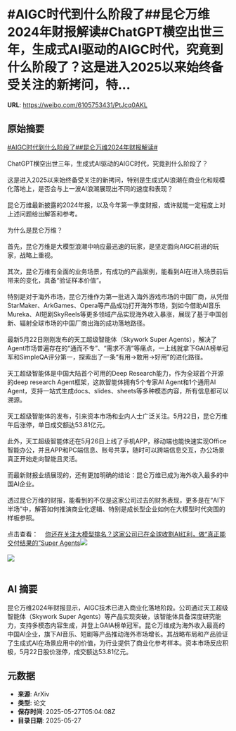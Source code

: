 # #AIGC时代到什么阶段了##昆仑万维2024年财报解读#ChatGPT横空出世三年，生成式AI驱动的AIGC时代，究竟到什么阶段了？这是进入2025以来始终备受关注的新拷问，特...

**URL**: https://weibo.com/6105753431/PtJcq0AKL

## 原始摘要

<a href="https://m.weibo.cn/search?containerid=231522type%3D1%26t%3D10%26q%3D%23AIGC%E6%97%B6%E4%BB%A3%E5%88%B0%E4%BB%80%E4%B9%88%E9%98%B6%E6%AE%B5%E4%BA%86%23&amp;extparam=%23AIGC%E6%97%B6%E4%BB%A3%E5%88%B0%E4%BB%80%E4%B9%88%E9%98%B6%E6%AE%B5%E4%BA%86%23" data-hide=""><span class="surl-text">#AIGC时代到什么阶段了#</span></a><a href="https://m.weibo.cn/search?containerid=231522type%3D1%26t%3D10%26q%3D%23%E6%98%86%E4%BB%91%E4%B8%87%E7%BB%B42024%E5%B9%B4%E8%B4%A2%E6%8A%A5%E8%A7%A3%E8%AF%BB%23&amp;extparam=%23%E6%98%86%E4%BB%91%E4%B8%87%E7%BB%B42024%E5%B9%B4%E8%B4%A2%E6%8A%A5%E8%A7%A3%E8%AF%BB%23" data-hide=""><span class="surl-text">#昆仑万维2024年财报解读#</span></a><br><br>ChatGPT横空出世三年，生成式AI驱动的AIGC时代，究竟到什么阶段了？<br><br>这是进入2025以来始终备受关注的新拷问，特别是生成式AI浪潮在商业化和规模化落地上，是否会与上一波AI浪潮展现出不同的速度和表现？<br><br>昆仑万维最新披露的2024年报，以及今年第一季度财报，或许就能一定程度上对上述问题给出解答和参考。<br><br>为什么是昆仑万维？<br><br>首先，昆仑万维是大模型浪潮中响应最迅速的玩家，是坚定面向AIGC前进的玩家，战略上重视。<br><br>其次，昆仑万维有全面的业务场景，有成功的产品案例，能看到AI在进入场景前后带来的变化，具备“验证样本价值”。<br><br>特别是对于海外市场，昆仑万维作为第一批进入海外游戏市场的中国厂商，从凭借StarMaker、ArkGames、Opera等产品成功打开海外市场，到如今借助AI音乐Mureka、AI短剧SkyReels等更多领域产品实现海外收入暴涨，展现了基于中国创新、辐射全球市场的中国厂商出海的成功落地路径。<br><br>最新5月22日刚刚发布的天工超级智能体（Skywork Super Agents），解决了Agent市场普遍存在的“通而不专”、“需求不清”等痛点，一上线就拿下GAIA榜单冠军和SimpleQA评分第一，探索出了一条“有用→敢用→好用”的进化路径。<br><br>天工超级智能体是中国大陆首个可用的Deep Research能力，作为全球首个开源的deep research Agent框架，这款智能体拥有5个专家AI Agent和1个通用AI Agent，支持一站式生成docs、slides、sheets等多种模态内容，所有信息都可以溯源。<br><br>天工超级智能体的发布，引来资本市场和业内人士广泛关注。5月22日，昆仑万维午后涨停，单日成交额达53.81亿元。<br><br>此外，天工超级智能体还在5月26日上线了手机APP，移动端也能快速实现Office智能办公，并且APP和PC端信息、账号共享，随时可以跨端信息交互，办公场景真正开始走向智能且灵活。<br><br>而最新财报业绩展现的，还有更加明确的结论：昆仑万维已成为海外收入最多的中国AI企业。<br><br>透过昆仑万维的财报，能看到的不仅是这家公司过去的财务表现，更多是在“AI下半场”中，解答如何推演商业化逻辑、特别是成长型企业如何在大模型时代突围的样板参照。<br><br>点击查看：<a href="https://weibo.cn/sinaurl?u=https%3A%2F%2Fmp.weixin.qq.com%2Fs%2FdRA7Gm_C68NfdEScz0BnFg" data-hide=""><span class="url-icon"><img style="width: 1rem;height: 1rem" src="https://h5.sinaimg.cn/upload/2015/09/25/3/timeline_card_small_web_default.png" referrerpolicy="no-referrer"></span><span class="surl-text">你还在关注大模型排名？这家公司已在全球收割AI红利，做“真正能交付结果的”Super Agents</span></a><img style="" src="https://tvax1.sinaimg.cn/large/006Fd7o3gy1i1ttbusd0oj30nm0dejuq.jpg" referrerpolicy="no-referrer"><br><br><img style="" src="https://tvax4.sinaimg.cn/large/006Fd7o3gy1i1ttbx78amj30zk0fr159.jpg" referrerpolicy="no-referrer"><br><br>

## AI 摘要

昆仑万维2024年财报显示，AIGC技术已进入商业化落地阶段。公司通过天工超级智能体（Skywork Super Agents）等产品实现突破，该智能体具备深度研究能力，支持多模态内容生成，并登上GAIA榜单冠军。昆仑万维成为海外收入最高的中国AI企业，旗下AI音乐、短剧等产品推动海外市场增长。其战略布局和产品验证了生成式AI在场景应用中的价值，为行业提供了商业化参考样本。资本市场反应积极，5月22日股价涨停，成交额达53.81亿元。

## 元数据

- **来源**: ArXiv
- **类型**: 论文
- **保存时间**: 2025-05-27T05:04:08Z
- **目录日期**: 2025-05-27
